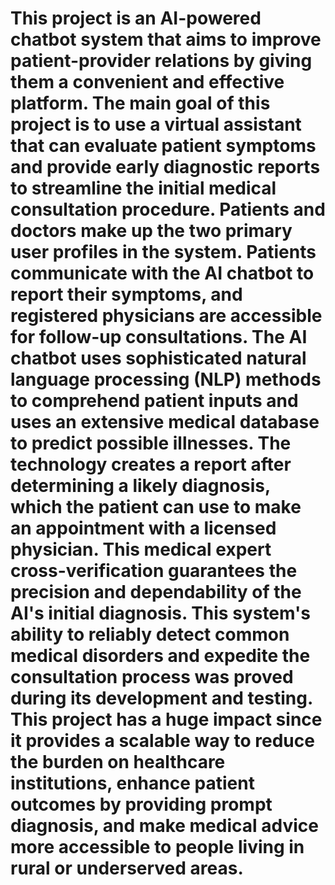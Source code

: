 <!-- @format -->

# This project is an AI-powered chatbot system that aims to improve patient-provider relations by giving them a convenient and effective platform. The main goal of this project is to use a virtual assistant that can evaluate patient symptoms and provide early diagnostic reports to streamline the initial medical consultation procedure. Patients and doctors make up the two primary user profiles in the system. Patients communicate with the AI chatbot to report their symptoms, and registered physicians are accessible for follow-up consultations. The AI chatbot uses sophisticated natural language processing (NLP) methods to comprehend patient inputs and uses an extensive medical database to predict possible illnesses. The technology creates a report after determining a likely diagnosis, which the patient can use to make an appointment with a licensed physician. This medical expert cross-verification guarantees the precision and dependability of the AI's initial diagnosis. This system's ability to reliably detect common medical disorders and expedite the consultation process was proved during its development and testing. This project has a huge impact since it provides a scalable way to reduce the burden on healthcare institutions, enhance patient outcomes by providing prompt diagnosis, and make medical advice more accessible to people living in rural or underserved areas.
